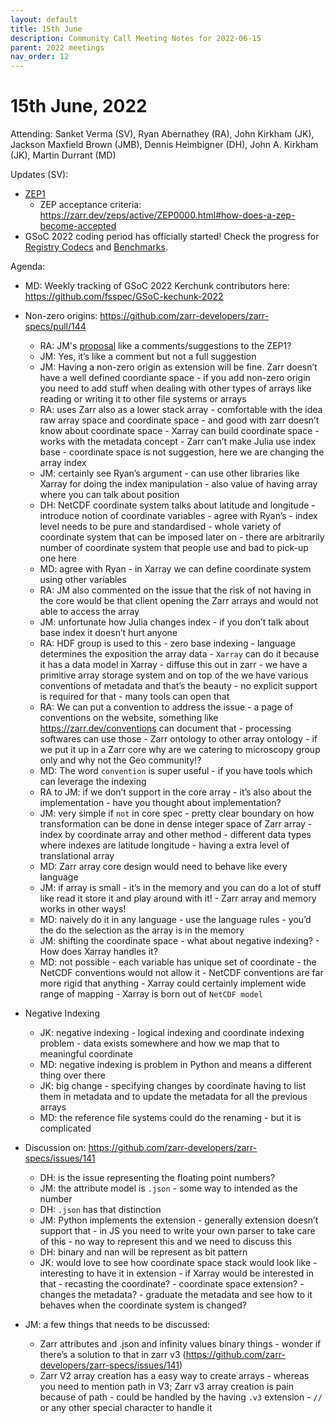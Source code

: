 ```yaml
---
layout: default
title: 15th June
description: Community Call Meeting Notes for 2022-06-15
parent: 2022 meetings
nav_order: 12
---
```


# 15th June, 2022

Attending: Sanket Verma (SV), Ryan Abernathey (RA), John Kirkham (JK), Jackson Maxfield Brown (JMB), Dennis Heimbigner (DH), John A. Kirkham (JK), Martin Durrant (MD)

Updates (SV):

- [ZEP1](https://github.com/alimanfoo/zeps/blob/zep-1-2022-05-03/zep-1.md)
    - ZEP acceptance criteria: https://zarr.dev/zeps/active/ZEP0000.html#how-does-a-zep-become-accepted
- GSoC 2022 coding period has officially started! Check the progress for [Registry Codecs](https://hackmd.io/@uTe8Vo8gSYeCbwHsQI2Z2Q/SypXtPRD9) and [Benchmarks](https://hackmd.io/@I9Hj1bLETn6QIva97pA3Hw/By7rlRXd5).

Agenda:

- MD: Weekly tracking of GSoC 2022 Kerchunk contributors here: https://github.com/fsspec/GSoC-kechunk-2022

- Non-zero origins: https://github.com/zarr-developers/zarr-specs/pull/144
    - RA: JM's [proposal](https://github.com/zarr-developers/zarr-specs/pull/144) like a comments/suggestions to the ZEP1?
    - JM: Yes, it’s like a comment but not a full suggestion
    - JM: Having a non-zero origin as extension will be fine. Zarr doesn’t have a well defined coordiante space - if you add non-zero origin you need to add stuff when dealing with other types of arrays like reading or writing it to other file systems or arrays
    - RA: uses Zarr also as a lower stack array - comfortable with the idea raw array space and coordinate space - and good with zarr doesn’t know about coordinate space - Xarray can build coordinate space - works with the metadata concept - Zarr can’t make Julia use index base - coordinate space is not suggestion, here we are changing the array index
    - JM: certainly see Ryan’s argument - can use other libraries like Xarray for doing the index manipulation - also value of having array where you can talk about position
    - DH: NetCDF coordinate system talks about latitude and longitude - introduce notion of coordinate variables - agree with Ryan’s - index level needs to be pure and standardised - whole variety of coordinate system that can be imposed later on - there are arbitrarily number of coordinate system that people use and bad to pick-up one here
    - MD: agree with Ryan - in Xarray we can define coordinate system using other variables
    - RA: JM also commented on the issue that the risk of not having in the core would be that client opening the Zarr arrays and would not able to access the array
    - JM: unfortunate how Julia changes index - if you don’t talk about base index it doesn’t hurt anyone 
    - RA: HDF group is used to this - zero base indexing - language determines the exposition the array data - `Xarray` can do it because it has a data model in Xarray - diffuse this out in zarr - we have a primitive array storage system and on top of the we have various conventions of metadata and that’s the beauty - no explicit support is required for that - many tools can open that
    - RA: We can put a convention to address the issue - a page of conventions on the website, something like https://zarr.dev/conventions can document that - processing softwares can use those - Zarr ontology to other array ontology - if we put it up in a Zarr core why are we catering to microscopy group only and why not the Geo community!?
    - MD: The word `convention` is super useful - if you have tools which can leverage the indexing
    - RA to JM: if we don’t support in the core array - it’s also about the implementation - have you thought about implementation?
    - JM: very simple if `not` in core spec - pretty clear boundary on how transformation can be done in dense integer space of Zarr array - index by coordinate array and other method - different data types where indexes are latitude longitude - having a extra level of translational array
    - MD: Zarr array core design would need to behave like every language
    - JM: if array is small - it’s in the memory and you can do a lot of stuff like read it store it and play around with it! - Zarr array and memory works in other ways!
    - MD: naively do it in any language - use the language rules - you’d the do the selection as the array is in the memory
    - JM: shifting the coordinate space - what about negative indexing? - How does Xarray handles it?
    - MD: not possible - each variable has unique set of coordinate - the NetCDF conventions would not allow it - NetCDF conventions are far more rigid that anything - Xarray could certainly implement wide range of mapping - Xarray is born out of `NetCDF model`

- Negative Indexing

    - JK: negative indexing - logical indexing and coordinate indexing problem - data exists somewhere and how we map that to meaningful coordinate
    - MD: negative indexing is problem in Python and means a different thing over there
    - JK: big change - specifying changes by coordinate having to list them in metadata and to update the metadata for all the previous arrays
    - MD: the reference file systems could do the renaming - but it is complicated

- Discussion on: https://github.com/zarr-developers/zarr-specs/issues/141

    - DH: is the issue representing the floating point numbers?
    - JM: the attribute model is `.json` - some way to intended as the number
    - DH: `.json` has that distinction
    - JM: Python implements the extension - generally extension doesn’t support that - in JS you need to write your own parser to take care of this - no way to represent this and we need to discuss this
    - DH: binary and nan will be represent as bit pattern
    - JK: would love to see how coordinate space stack would look like - interesting to have it in extension - if Xarray would be interested in that - recasting the coordinate? - coordinate space extension? - changes the metadata? - graduate the metadata and see how to it behaves when the coordinate system is changed?

- JM: a few things that needs to be discussed:
    - Zarr attributes and .json and infinity values binary things - wonder if there’s a solution to that in zarr v3 (https://github.com/zarr-developers/zarr-specs/issues/141)
    - Zarr V2 array creation has a easy way to create arrays - whereas you need to mention path in V3; Zarr v3 array creation is pain because of path - could be handled by the having `.v3` extension - `//` or any other special character to handle it


